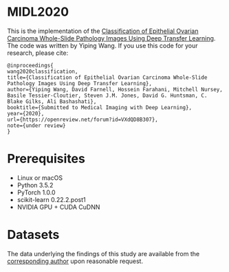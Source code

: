 # MIDL2020

This is the implementation of the [Classification of Epithelial Ovarian Carcinoma Whole-Slide Pathology Images Using Deep Transfer Learning](https://openreview.net/forum?id=VXdQD8B307). The code was written by Yiping Wang. If you use this code for your research, please cite:

```
@inproceedings{
wang2020classification,
title={Classification of Epithelial Ovarian Carcinoma Whole-Slide Pathology Images Using Deep Transfer Learning},
author={Yiping Wang, David Farnell, Hossein Farahani, Mitchell Nursey, Basile Tessier-Cloutier, Steven J.M. Jones, David G. Huntsman, C. Blake Gilks, Ali Bashashati},
booktitle={Submitted to Medical Imaging with Deep Learning},
year={2020},
url={https://openreview.net/forum?id=VXdQD8B307},
note={under review}
}
```

# Prerequisites
- Linux or macOS
- Python 3.5.2
- PyTorch 1.0.0
- scikit-learn 0.22.2.post1
- NVIDIA GPU + CUDA CuDNN

# Datasets
The data underlying the findings of this study are available from the [corresponding author](mailto:ali.bashashati@ubc.ca) upon reasonable request.

